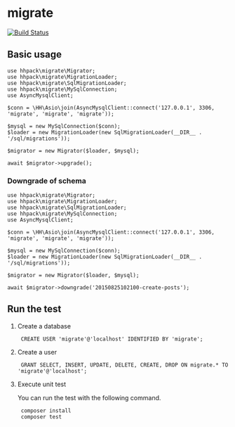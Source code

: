 # migrate

[![Build Status](https://travis-ci.org/hhpack/migrate.svg?branch=master)](https://travis-ci.org/hhpack/migrate)

## Basic usage

```hack
use hhpack\migrate\Migrator;
use hhpack\migrate\MigrationLoader;
use hhpack\migrate\SqlMigrationLoader;
use hhpack\migrate\MySqlConnection;
use AsyncMysqlClient;

$conn = \HH\Asio\join(AsyncMysqlClient::connect('127.0.0.1', 3306, 'migrate', 'migrate', 'migrate'));

$mysql = new MySqlConnection($conn);
$loader = new MigrationLoader(new SqlMigrationLoader(__DIR__ . '/sql/migrations'));

$migrator = new Migrator($loader, $mysql);

await $migrator->upgrade();
```

### Downgrade of schema

```hack
use hhpack\migrate\Migrator;
use hhpack\migrate\MigrationLoader;
use hhpack\migrate\SqlMigrationLoader;
use hhpack\migrate\MySqlConnection;
use AsyncMysqlClient;

$conn = \HH\Asio\join(AsyncMysqlClient::connect('127.0.0.1', 3306, 'migrate', 'migrate', 'migrate'));

$mysql = new MySqlConnection($conn);
$loader = new MigrationLoader(new SqlMigrationLoader(__DIR__ . '/sql/migrations'));

$migrator = new Migrator($loader, $mysql);

await $migrator->downgrade('20150825102100-create-posts');
```

## Run the test

1. Create a database

		CREATE USER 'migrate'@'localhost' IDENTIFIED BY 'migrate';

2. Create a user

		GRANT SELECT, INSERT, UPDATE, DELETE, CREATE, DROP ON migrate.* TO 'migrate'@'localhost';

3. Execute unit test

	You can run the test with the following command.

		composer install
		composer test
